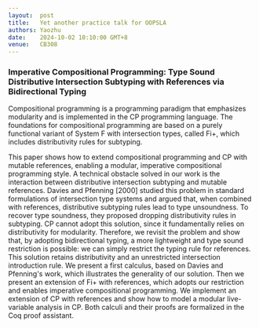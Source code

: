 ```yaml
--- 
layout:  post 
title:   Yet another practice talk for OOPSLA
authors: Yaozhu
date:    2024-10-02 10:10:00 GMT+8
venue:   CB308
---
```


### Imperative Compositional Programming: Type Sound Distributive Intersection Subtyping with References via Bidirectional Typing

Compositional programming is a programming paradigm that emphasizes modularity and is implemented in the CP programming language. The foundations for compositional programming are based on a purely functional variant of System F with intersection types, called Fi+, which includes distributivity rules for subtyping.

This paper shows how to extend compositional programming and CP with mutable references, enabling a modular, imperative compositional programming style. A technical obstacle solved in our work is the interaction between distributive intersection subtyping and mutable references. Davies and Pfenning [2000] studied this problem in standard formulations of intersection type systems and argued that, when combined with references, distributive subtyping rules lead to type unsoundness. To recover type soundness, they proposed dropping distributivity rules in subtyping. CP cannot adopt this solution, since it fundamentally relies on distributivity for modularity. Therefore, we revisit the problem and show that, by adopting bidirectional typing, a more lightweight and type sound restriction is possible: we can simply restrict the typing rule for references. This solution retains distributivity and an unrestricted intersection introduction rule. We present a first calculus, based on Davies and Pfenning's work, which illustrates the generality of our solution. Then we present an extension of Fi+ with references, which adopts our restriction and enables imperative compositional programming. We implement an extension of CP with references and show how to model a modular live-variable analysis in CP. Both calculi and their proofs are formalized in the Coq proof assistant.

